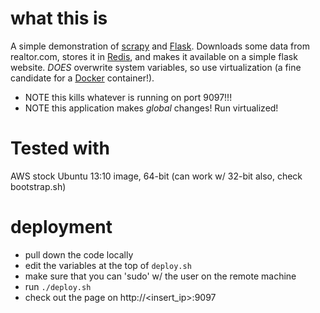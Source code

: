 # what this is
A simple demonstration of [scrapy](http://scrapy.org/) and [Flask](http://flask.pocoo.org/). Downloads some data from realtor.com, stores it in [Redis](http://redis.io), and makes it available on a simple flask website. *DOES* overwrite system variables, so use virtualization (a fine candidate for a [Docker](http://docker.io) container!).

* NOTE this kills whatever is running on port 9097!!!
* NOTE this application makes *global* changes! Run virtualized!

# Tested with
AWS stock Ubuntu 13:10 image, 64-bit (can work w/ 32-bit also, check bootstrap.sh)

# deployment
* pull down the code locally
* edit the variables at the top of `deploy.sh`
* make sure that you can 'sudo' w/ the user on the remote machine
* run `./deploy.sh`
* check out the page on http://<insert_ip>:9097
